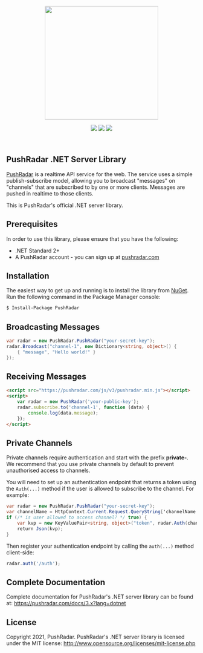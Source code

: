 <p align="center"><a href="https://pushradar.com" target="_blank"><img src="https://pushradar.com/images/logo/pushradar-logo-dark.svg" width="300"></a></p>

<p align="center">
    <a href="https://www.nuget.org/packages/PushRadar"><img src="https://img.shields.io/nuget/v/pushradar?cacheSeconds=60&color=5b86e5"></a>
    <a href="https://www.nuget.org/packages/PushRadar"><img src="https://img.shields.io/nuget/dt/pushradar?cacheSeconds=60&color=5b86e5"></a>
    <a href="https://www.nuget.org/packages/PushRadar"><img src="https://img.shields.io/badge/license-MIT-5b86e5"></a>
</p>
<br />

## PushRadar .NET Server Library

[PushRadar](https://pushradar.com) is a realtime API service for the web. The service uses a simple publish-subscribe model, allowing you to broadcast "messages" on "channels" that are subscribed to by one or more clients. Messages are pushed in realtime to those clients.

This is PushRadar's official .NET server library.

## Prerequisites

In order to use this library, please ensure that you have the following:

- .NET Standard 2+
- A PushRadar account - you can sign up at [pushradar.com](https://pushradar.com)

## Installation

The easiest way to get up and running is to install the library from [NuGet](http://nuget.org). Run the following command in the Package Manager console:

```bash
$ Install-Package PushRadar
```

## Broadcasting Messages

```csharp
var radar = new PushRadar.PushRadar("your-secret-key");
radar.Broadcast("channel-1", new Dictionary<string, object>() {
    { "message", "Hello world!" }
});
```

## Receiving Messages

```html
<script src="https://pushradar.com/js/v3/pushradar.min.js"></script>
<script>
    var radar = new PushRadar('your-public-key');
    radar.subscribe.to('channel-1', function (data) {
        console.log(data.message);
    });
</script>
```

## Private Channels

Private channels require authentication and start with the prefix **private-**. We recommend that you use private channels by default to prevent unauthorised access to channels.

You will need to set up an authentication endpoint that returns a token using the `Auth(...)` method if the user is allowed to subscribe to the channel. For example:

```csharp
var radar = new PushRadar.PushRadar("your-secret-key");
var channelName = HttpContext.Current.Request.QueryString['channelName'];
if (/* is user allowed to access channel? */ true) {
    var kvp = new KeyValuePair<string, object>("token", radar.Auth(channelName));
    return Json(kvp);
}
```

Then register your authentication endpoint by calling the `auth(...)` method client-side:

```javascript
radar.auth('/auth');
```

## Complete Documentation

Complete documentation for PushRadar's .NET server library can be found at: <https://pushradar.com/docs/3.x?lang=dotnet>

## License

Copyright 2021, PushRadar. PushRadar's .NET server library is licensed under the MIT license:
http://www.opensource.org/licenses/mit-license.php